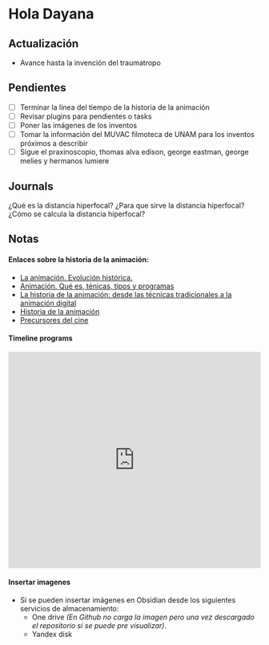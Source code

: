 
# Hola Dayana

## Actualización

- Avance hasta la invención del traumatropo

## Pendientes

- [ ] Terminar la línea del tiempo de la historia de la animación
- [ ] Revisar plugins para pendientes o tasks
- [ ] Poner las imágenes de los inventos
- [ ] Tomar la información del MUVAC filmoteca de UNAM para los inventos próximos a describir
- [ ] Sigue el praxinoscopio, thomas alva edison, george eastman, george melies y hermanos lumiere

## Journals

¿Qué es la distancia hiperfocal?
¿Para que sirve la distancia hiperfocal?
¿Cómo se calcula la distancia hiperfocal?

## Notas
#### Enlaces sobre la historia de la animación:
- [La animación. Evolución histórica.](https://openaccess.uoc.edu/bitstream/10609/52985/2/Animaci%C3%B3n%202D%20y%203D_M%C3%B3dulo1_La%20animaci%C3%B3n.%20Evoluci%C3%B3n%20hist%C3%B3rica.pdf)
- [Animación. Qué es, ténicas, tipos y programas](https://www.notodoanimacion.es/que-es-la-animacion-tipos-y-tecnicas/)
- [La historia de la animación: desde las técnicas tradicionales a la animación digital](https://www.esdesignbarcelona.com/actualidad/animacion/historia-animacion)
- [Historia de la animación](https://www.mstschool.mx/post/historia-de-la-animacion)
- [Precursores del cine](https://museovirtual.filmoteca.unam.mx/temas)

#### Timeline programs


<iframe width="100%" height="432" src="https://miro.com/app/live-embed/uXjVKo6LrMM=/?moveToViewport=-8820,220,4573,2396&embedId=382662857126" frameborder="0" scrolling="no" allow="fullscreen; clipboard-read; clipboard-write" allowfullscreen></iframe>

#### Insertar imagenes
- Si se pueden insertar imágenes en Obsidian desde los siguientes servicios de almacenamiento:
	- One drive _(En Github no carga la imagen pero una vez descargado el repositorio si se puede pre visualizar)_.
	- Yandex disk
